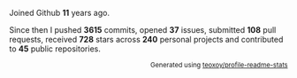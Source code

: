 Joined Github **11** years ago.

Since then I pushed **3615** commits, opened **37** issues, submitted **108** pull requests, received **728** stars across **240** personal projects and contributed to **45** public repositories.

<p align="right"><sub>Generated using <a href="https://github.com/marketplace/actions/profile-readme-stats">teoxoy/profile-readme-stats</a></sub></p>
